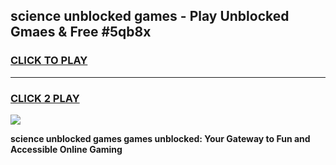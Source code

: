 
## science unblocked games - Play Unblocked Gmaes & Free #5qb8x
<h3>
<a href="https://news.freeplayer.one?title=science_unblocked_games&ref=24F">CLICK TO PLAY</a></h3>
<hr>

<h3>
<a href="https://news.freeplayer.one?title=science_unblocked_games&ref=24F">CLICK 2 PLAY</a>
  
</h3>

<a href="https://news.freeplayer.one?title=science_unblocked_games&ref=24F/"><img src="https://clearcache.store/games.png"></a>


**science unblocked games games unblocked: Your Gateway to Fun and Accessible Online Gaming**
